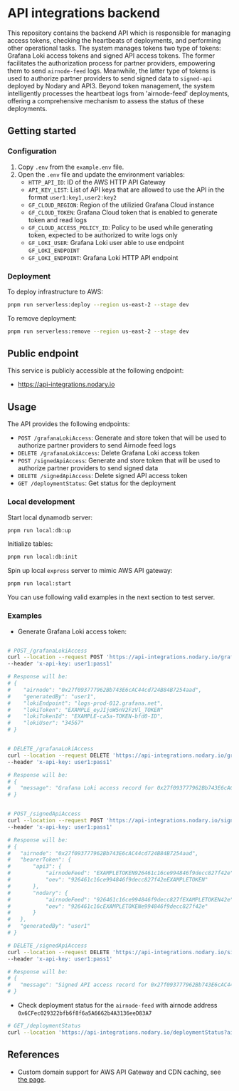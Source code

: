 # API integrations backend

This repository contains the backend API which is responsible for managing access tokens, checking the heartbeats of
deployments, and performing other operational tasks. The system manages tokens two type of tokens: Grafana Loki access
tokens and signed API access tokens. The former facilitates the authorization process for partner providers, empowering
them to send `airnode-feed` logs. Meanwhile, the latter type of tokens is used to authorize partner providers to send
signed data to `signed-api` deployed by Nodary and API3. Beyond token management, the system intelligently processes the
heartbeat logs from 'airnode-feed' deployments, offering a comprehensive mechanism to assess the status of these
deployments.

## Getting started

### Configuration

1. Copy `.env` from the `example.env` file.
2. Open the `.env` file and update the environment variables:
   - `HTTP_API_ID`: ID of the AWS HTTP API Gateway
   - `API_KEY_LIST`: List of API keys that are allowed to use the API in the format `user1:key1,user2:key2`
   - `GF_CLOUD_REGION`: Region of the utilizied Grafana Cloud instance
   - `GF_CLOUD_TOKEN`: Grafana Cloud token that is enabled to generate token and read logs
   - `GF_CLOUD_ACCESS_POLICY_ID`: Policy to be used while generating token, expected to be authorized to write logs only
   - `GF_LOKI_USER`: Grafana Loki user able to use endpoint `GF_LOKI_ENDPOINT`
   - `GF_LOKI_ENDPOINT`: Grafana Loki HTTP API endpoint

### Deployment

To deploy infrastructure to AWS:

```bash
pnpm run serverless:deploy --region us-east-2 --stage dev
```

To remove deployment:

```bash
pnpm run serverless:remove --region us-east-2 --stage dev
```

## Public endpoint

This service is publicly accessible at the following endpoint:

- <https://api-integrations.nodary.io>

## Usage

The API provides the following endpoints:

- `POST /grafanaLokiAccess`: Generate and store token that will be used to authorize partner providers to send Airnode
  feed logs
- `DELETE /grafanaLokiAccess`: Delete Grafana Loki access token
- `POST /signedApiAccess`: Generate and store token that will be used to authorize partner providers to send signed data
- `DELETE /signedApiAccess`: Delete signed API access token
- `GET /deploymentStatus`: Get status for the deployment

### Local development

Start local dynamodb server:

```bash
pnpm run local:db:up
```

Initialize tables:

```bash
pnpm run local:db:init
```

Spin up local `express` server to mimic AWS API gateway:

```bash
pnpm run local:start
```

You can use following valid examples in the next section to test server.

### Examples

- Generate Grafana Loki access token:

```bash

# POST_/grafanaLokiAccess
curl --location --request POST 'https://api-integrations.nodary.io/grafanaLokiAccess?airnode=0x27f093777962Bb743E6cAC44cd724B84B7254aad' \
--header 'x-api-key: user1:pass1'

# Response will be:
# {
#    "airnode": "0x27f093777962Bb743E6cAC44cd724B84B7254aad",
#    "generatedBy": "user1",
#    "lokiEndpoint": "logs-prod-012.grafana.net",
#    "lokiToken": "EXAMPLE_eyJIjoW5nV2FzVl_TOKEN"
#    "lokiTokenId": "EXAMPLE-ca5a-TOKEN-bfd0-ID",
#    "lokiUser": "34567"
# }


# DELETE_/grafanaLokiAccess
curl --location --request DELETE 'https://api-integrations.nodary.io/grafanaLokiAccess?airnode=0x27f093777962Bb743E6cAC44cd724B84B7254aad' \
--header 'x-api-key: user1:pass1'

# Response will be:
# {
#   "message": "Grafana Loki access record for 0x27f093777962Bb743E6cAC44cd724B84B7254aad is deleted"
# }


# POST_/signedApiAccess
curl --location --request POST 'https://api-integrations.nodary.io/signedApiAccess?airnode=0x27f093777962Bb743E6cAC44cd724B84B7254aad' \
--header 'x-api-key: user1:pass1'

# Response will be:
# {
#   "airnode": "0x27f093777962Bb743E6cAC44cd724B84B7254aad",
#   "bearerToken": {
#       "api3": {
#           "airnodeFeed": "EXAMPLETOKEN926461c16ce994846f9decc827f42e",
#           "oev": "926461c16ce994846f9decc827f42eEXAMPLETOKEN"
#       },
#       "nodary": {
#           "airnodeFeed": "926461c16ce994846f9decc827fEXAMPLETOKEN42e",
#           "oev": "926461c16cEXAMPLETOKENe994846f9decc827f42e"
#       }
#   },
#   "generatedBy": "user1"
# }

# DELETE_/signedApiAccess
curl --location --request DELETE 'https://api-integrations.nodary.io/signedApiAccess?airnode=0x27f093777962Bb743E6cAC44cd724B84B7254aad' \
--header 'x-api-key: user1:pass1'

# Response will be:
# {
#   "message": "Signed API access record for 0x27f093777962Bb743E6cAC44cd724B84B7254aad is deleted"
# }
```

- Check deployment status for the `airnode-feed` with airnode address `0x6CFec029322bfb6f8f6a5A6662b4A3136eeD83A7`

```bash
# GET_/deploymentStatus
curl --location 'https://api-integrations.nodary.io/deploymentStatus?airnode=0x27f093777962Bb743E6cAC44cd724B84B7254aad&app=airnode-feed'
```

## References

- Custom domain support for AWS API Gateway and CDN caching, see
  [the page](https://kylebarron.dev/blog/caching-lambda-functions-cloudflare).
